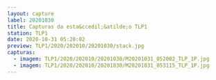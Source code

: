```yaml
---
layout: capture
label: 20201030
title: Capturas da esta&ccedil;&atilde;o TLP1
station: TLP1
date: 2020-10-31 05:20:02
preview: TLP1/2020/202010/20201030/stack.jpg
capturas:
  - imagem: TLP1/2020/202010/20201030/M20201031_052002_TLP_1P.jpg
  - imagem: TLP1/2020/202010/20201030/M20201031_053115_TLP_1P.jpg
---
```

